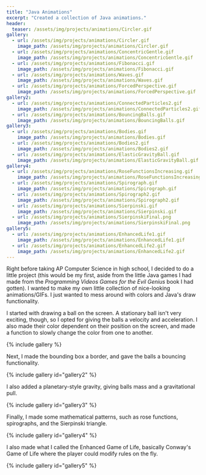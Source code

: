 ```yaml
---
title: "Java Animations"
excerpt: "Created a collection of Java animations."
header:
  teaser: /assets/img/projects/animations/Circler.gif
gallery:
  - url: /assets/img/projects/animations/Circler.gif
    image_path: /assets/img/projects/animations/Circler.gif
  - url: /assets/img/projects/animations/ConcentricGentle.gif
    image_path: /assets/img/projects/animations/ConcentricGentle.gif
  - url: /assets/img/projects/animations/Fibonacci.gif
    image_path: /assets/img/projects/animations/Fibonacci.gif
  - url: /assets/img/projects/animations/Waves.gif
    image_path: /assets/img/projects/animations/Waves.gif
  - url: /assets/img/projects/animations/ForcedPerspective.gif
    image_path: /assets/img/projects/animations/ForcedPerspective.gif
gallery2:
  - url: /assets/img/projects/animations/ConnectedParticles2.gif
    image_path: /assets/img/projects/animations/ConnectedParticles2.gif
  - url: /assets/img/projects/animations/BouncingBalls.gif
    image_path: /assets/img/projects/animations/BouncingBalls.gif
gallery3:
  - url: /assets/img/projects/animations/Bodies.gif
    image_path: /assets/img/projects/animations/Bodies.gif
  - url: /assets/img/projects/animations/Bodies2.gif
    image_path: /assets/img/projects/animations/Bodies2.gif
  - url: /assets/img/projects/animations/ElasticGravityBall.gif
    image_path: /assets/img/projects/animations/ElasticGravityBall.gif
gallery4:
  - url: /assets/img/projects/animations/RoseFunctionsIncreasing.gif
    image_path: /assets/img/projects/animations/RoseFunctionsIncreasing.gif
  - url: /assets/img/projects/animations/Spirograph.gif
    image_path: /assets/img/projects/animations/Spirograph.gif
  - url: /assets/img/projects/animations/Spirograph2.gif
    image_path: /assets/img/projects/animations/Spirograph2.gif
  - url: /assets/img/projects/animations/Sierpinski.gif
    image_path: /assets/img/projects/animations/Sierpinski.gif
  - url: /assets/img/projects/animations/SierpinskiFinal.png
    image_path: /assets/img/projects/animations/SierpinskiFinal.png
gallery5:
  - url: /assets/img/projects/animations/EnhancedLife1.gif
    image_path: /assets/img/projects/animations/EnhancedLife1.gif
  - url: /assets/img/projects/animations/EnhancedLife2.gif
    image_path: /assets/img/projects/animations/EnhancedLife2.gif
---
```


Right before taking AP Computer Science in high school, I decided to do a little project (this would be my first, aside from the little Java games I had made from the <i>Programming Videos Games for the Evil Genius</i> book I had gotten). I wanted to make my own little collection of nice-looking animations/GIFs. I just wanted to mess around with colors and Java's draw functionality.

I started with drawing a ball on the screen. A stationary ball isn't very exciting, though, so I opted for giving the balls a velocity and acceleration. I also made their color dependent on their position on the screen, and made a function to slowly change the color from one to another.

{% include gallery %}

Next, I made the bounding box a border, and gave the balls a bouncing functionality.

{% include gallery id="gallery2" %}

I also added a planetary-style gravity, giving balls mass and a gravitational pull.

{% include gallery id="gallery3" %}

Finally, I made some mathematical patterns, such as rose functions, spirographs, and the Sierpinski triangle.

{% include gallery id="gallery4" %}

I also made what I called the Enhanced Game of Life, basically Conway's Game of Life where the player could modify rules on the fly.

{% include gallery id="gallery5" %}
